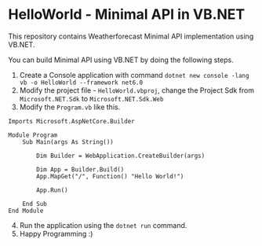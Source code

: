 # HelloWorld - Minimal API in VB.NET

This repository contains Weatherforecast Minimal API implementation using VB.NET.

You can build Minimal API using VB.NET by doing the following steps.

1. Create a Console application with command `dotnet new console -lang vb -o HelloWorld --framework net6.0`
2. Modify the project file - `HelloWorld.vbproj`, change the Project Sdk from `Microsoft.NET.Sdk` to `Microsoft.NET.Sdk.Web`
3. Modify the `Program.vb` like this.
```
Imports Microsoft.AspNetCore.Builder

Module Program
    Sub Main(args As String())
    
        Dim Builder = WebApplication.CreateBuilder(args)

        Dim App = Builder.Build()
        App.MapGet("/", Function() "Hello World!")

        App.Run()

    End Sub
End Module
```
4. Run the application using the `dotnet run` command.
5. Happy Programming :)